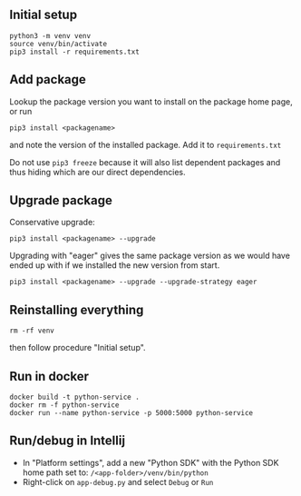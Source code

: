 ## Initial setup

```
python3 -m venv venv
source venv/bin/activate
pip3 install -r requirements.txt
```

## Add package

Lookup the package version you want to install on the package home page, or run

```
pip3 install <packagename>
```

and note the version of the installed package. Add it to `requirements.txt`

Do not use `pip3 freeze` because it will also list dependent packages and thus hiding which are our direct dependencies.

## Upgrade package

Conservative upgrade:
```
pip3 install <packagename> --upgrade
```

Upgrading with "eager" gives the same package version as we would have ended up with if we installed the new version from start.

```
pip3 install <packagename> --upgrade --upgrade-strategy eager
```

## Reinstalling everything

```
rm -rf venv
```

then follow procedure "Initial setup".

## Run in docker

```
docker build -t python-service .
docker rm -f python-service
docker run --name python-service -p 5000:5000 python-service
```

## Run/debug in Intellij

- In "Platform settings", add a new "Python SDK" with the Python SDK home path set to: `/<app-folder>/venv/bin/python`
- Right-click on `app-debug.py` and select `Debug` or `Run`